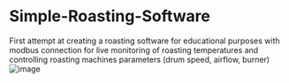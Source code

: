 # Simple-Roasting-Software

First attempt at creating a roasting software for educational purposes with modbus connection for live monitoring of roasting temperatures and controlling roasting machines parameters (drum speed, airflow, burner)
![image](https://github.com/Farynus13/Simple-Roasting-Software-2023/assets/65299434/68721d88-ec07-4f97-a077-c02874d9ed7b)
